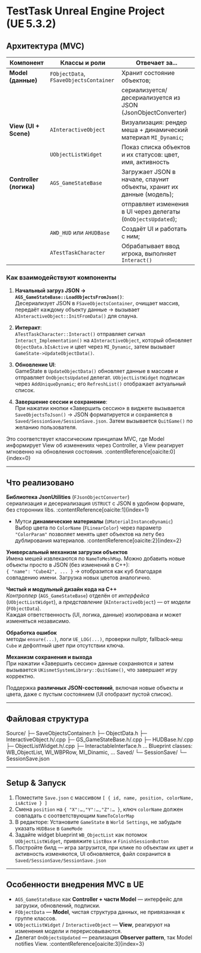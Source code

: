 # TestTask Unreal Engine Project (UE 5.3.2)

## Архитектура (MVC)

| Компонент         | Классы и роли             | Отвечает за...                    |
|-------------------|---------------------------|-----------------------------------|
| **Model (данные)**   | `FObjectData`, `FSaveObjectsContainer` | Хранит состояние объектов;       |
|                   |                           | сериализуется/десериализуется из JSON (JsonObjectConverter) |
| **View (UI + Scene)** | `AInteractiveObject`       | Визуализация: рендер меша + динамический материал `MI_Dynamic`; |
|                   | `UObjectListWidget`        | Показ списка объектов и их статусов: цвет, имя, активность |
| **Controller (логика)** | `AGS_GameStateBase`         | Загружает JSON в начале, спаунит объекты, хранит их данные (модель); |
|                   |                           | отправляет изменения в UI через делегаты (`OnObjectsUpdated`); |
|                   | `AWD_HUD` или `AHUDBase`   | Создаёт UI и работать с ним; |
|                   | `ATestTaskCharacter`       | Обрабатывает ввод игрока, выполняет `Interact()` |

### Как взаимодействуют компоненты

1. **Начальный загруз JSON → `AGS_GameStateBase::LoadObjectsFromJson()`**:  
   Десериализует JSON в `FSaveObjectsContainer`, очищает массив, передаёт каждому объекту данные -> вызывает `AInteractiveObject::InitFromData()` для спауна.

2. **Интеракт**:  
   `ATestTaskCharacter::Interact()` отправляет сигнал `Interact_Implementation()` на `AInteractiveObject`, который обновляет `ObjectData.bIsActive` и цвет через `MI_Dynamic`, затем вызывает `GameState->UpdateObjectData()`.

3. **Обновление UI**:  
   GameState в `UpdateObjectData()` обновляет данные в массиве и отправляет `OnObjectsUpdated` делегат. `UObjectListWidget` подписан через `AddUniqueDynamic`; его `RefreshList()` отображает актуальный список.

4. **Завершение сессии и сохранение**:  
   При нажатии кнопки «Завершить сессию» в виджете вызывается `SaveObjectsToJson()` -> JSON форматируется и сохраняется в `Saved/SessionSave/SessionSave.json`. Затем вызывается `QuitGame()` по желанию пользователя.

Это соответствует классическим принципам MVC, где Model информирует View об изменениях через Controller, а View реагирует мгновенно на обновления состояния.  :contentReference[oaicite:0]{index=0}

---
##  Что реализовано

**Библиотека JsonUtilities** (`FJsonObjectConverter`)  
  сериализация и десериализация `USTRUCT` с JSON в удобном формате, без сторонних libs.  :contentReference[oaicite:1]{index=1}

- Мутси **динамические материалы** (`UMaterialInstanceDynamic`)  
  Выбор цвета по `ColorName` (`FLinearColor`) через параметр `"ColorParam"` позволяет менять цвет объектов на лету без дублирования материалов.  :contentReference[oaicite:2]{index=2}

**Универсальный механизм загрузки объектов**  
  Имена мешей извлекаются по `NameToMeshMap`. Можно добавить новые объекты просто в JSON (без изменений в C++):  
  `{ "name": "Cube42", ... }` → отобразится как куб благодаря совпадению имени. Загрузка новых цветов аналогично.  

**Чистый и модульный дизайн кода на C++**  
  *Контроллер* (`AGS_GameStateBase`) отделён от *интерфейса* (`UObjectListWidget`), а *представление* (`AInteractiveObject`) — от *модели* (`FObjectData`).  
  Каждая ответственность (UI, логика, данные) изолирована и может изменяться независимо.

**Обработка ошибок**  
  методы `ensure(...)`, логи `UE_LOG(...)`, проверки nullptr, fallback-меш `Cube` и дефолтный цвет при отсутствии ключа.

**Механизм сохранения и выхода**  
  При нажатии «Завершить сессию» данные сохраняются и затем вызывается `UKismetSystemLibrary::QuitGame()`, что завершает игру корректно.

Поддержка **различных JSON-состояний**, включая новые объекты и цвета, даже с пустым состоянием (UI отобразит пустой список).

---

##  Файловая структура

Source/
├─ SaveObjectsContainer.h 
├─ ObjectData.h
├─ InteractiveObject.h/.cpp
├─ GS_GameStateBase.h/.cpp
├─ HUDBase.h/.cpp
├─ ObjectListWidget.h/.cpp
├─ InteractableInterface.h
... Blueprint classes:
WB_ObjectList, WI_WBPRow, MI_Dinamic, ...
Saved/
└─ SessionSave/
└─ SessionSave.json

---

## Setup & Запуск

1. Поместите `Save.json` с массивом `[ { id, name, position, colorName, isActive } ]`
2. Смена `position` на `{ "X":…,"Y":…,"Z":… }`, ключ `colorName` должен совпадать с соответствующим `NameToColorMap`
3. В редакторе: Установите `GameState` в `World Settings`, не забудьте указать `HUDBase` в `GameMode`
4. Задайте widget blueprint `WB_ObjectList` как потомок `UObjectListWidget`, привяжите `ListBox` и `FinishSessionButton`
5. Постройте билд — игра загрузится, при клике по объектам их цвет и активность изменяются, UI обновляется, файл сохранится в `Saved/SessionSave/SessionSave.json`

---

## Особенности внедрения MVC в UE

- `AGS_GameStateBase` как **Controller + части Model** — интерфейс для загрузки, обновлений, подписки.
- `FObjectData` — **Model**, чистая структура данных, не привязанная к группе классов.
- `UObjectListWidget` / `InteractiveObject` — **View**, реагируют на изменения модели и перерисовываются.
- Делегат `OnObjectsUpdated` — реализация **Observer pattern**, так Model notifies View.  :contentReference[oaicite:3]{index=3}


